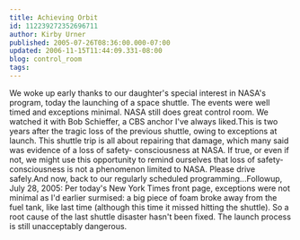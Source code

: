 ```yaml
---
title: Achieving Orbit
id: 112239272352696711
author: Kirby Urner
published: 2005-07-26T08:36:00.000-07:00
updated: 2006-11-15T11:44:09.331-08:00
blog: control_room
tags: 
---
```


We woke up early thanks to our daughter's special interest in NASA's program, today the launching of a space shuttle. The events were well timed and exceptions minimal. NASA still does great control room. We watched it with Bob Schieffer, a CBS anchor I've always liked.This is two years after the tragic loss of the previous shuttle, owing to exceptions at launch. This shuttle trip is all about repairing that damage, which many said was evidence of a loss of safety- consciousness at NASA. If true, or even if not, we might use this opportunity to remind ourselves that loss of safety-consciousness is not a phenomenon limited to NASA. Please drive safely.And now, back to our regularly scheduled programming...Followup, July 28, 2005: Per today's New York Times front page, exceptions were not minimal as I'd earlier surmised: a big piece of foam broke away from the fuel tank, like last time (although this time it missed hitting the shuttle). So a root cause of the last shuttle disaster hasn't been fixed.  The launch process is still unacceptably dangerous.